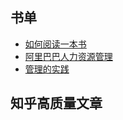 ## 书单

- [如何阅读一本书](https://book.douban.com/subject/1013208/)
- [阿里巴巴人力资源管理](https://book.douban.com/subject/27140798/)
- [管理的实践](https://book.douban.com/subject/1457028/)


## 知乎高质量文章
